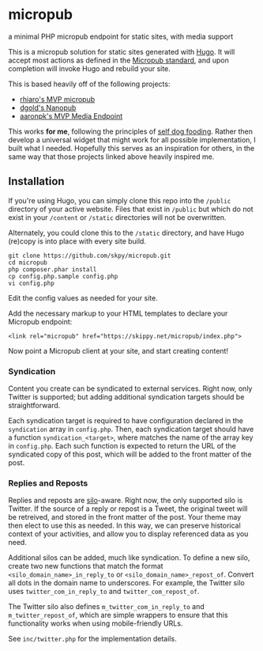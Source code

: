 # micropub
a minimal PHP micropub endpoint for static sites, with media support

This is a micropub solution for static sites generated with [Hugo](https://gohugo.io/). It will accept most actions as defined in the [Micropub standard](https://www.w3.org/TR/micropub/), and upon completion will invoke Hugo and rebuild your site.

This is based heavily off of the following projects:
* [rhiaro's MVP micropub](https://rhiaro.co.uk/2015/04/minimum-viable-micropub)
* [dgold's Nanopub](https://github.com/dg01d/nanopub/)
* [aaronpk's MVP Media Endpoint](https://gist.github.com/aaronpk/4bee1753688ca9f3036d6f31377edf14)

This works **for me**, following the principles of [self dog fooding](https://indieweb.org/selfdogfood).  Rather then develop a universal widget that might work for all possible implementation, I built what I needed.  Hopefully this serves as an inspiration for others, in the same way that those projects linked above heavily inspired me.

## Installation
If you're using Hugo, you can simply clone this repo into the `/public` directory of your active website.  Files that exist in `/public` but which do not exist in your `/content` or `/static` directories will not be overwritten.

Alternately, you could clone this to the `/static` directory, and have Hugo (re)copy is into place with every site build.

```
git clone https://github.com/skpy/micropub.git
cd micropub
php composer.phar install
cp config.php.sample config.php
vi config.php
```
Edit the config values as needed for your site.

Add the necessary markup to your HTML templates to declare your Micropub endpoint:
```
<link rel="micropub" href="https://skippy.net/micropub/index.php">
```

Now point a Micropub client at your site, and start creating content!

### Syndication
Content you create can be syndicated to external services. Right now, only Twitter is supported; but adding additional syndication targets should be straightforward.

Each syndication target is required to have configuration declared in the `syndication` array in `config.php`.  Then, each syndication target should have a function `syndication_<target>`, where <target> matches the name of the array key in `config.php`.  Each such function is expected to return the URL of the syndicated copy of this post, which will be added to the front matter of the post.

### Replies and Reposts
Replies and reposts are [silo](https://indieweb.org/silo)-aware.  Right now, the only supported silo is Twitter.  If the source of a reply or repost is a Tweet, the original tweet will be retreived, and stored in the front matter of the post.  Your theme may then elect to use this as needed.  In this way, we can preserve historical context of your activities, and allow you to display referenced data as you need.

Additional silos can be added, much like syndication.  To define a new silo, create two new functions that match the format `<silo_domain_name>_in_reply_to` or `<silo_domain_name>_repost_of`.  Convert all dots in the domain name to underscores.  For example, the Twitter silo uses `twitter_com_in_reply_to` and `twitter_com_repost_of`.

The Twitter silo also defines `m_twitter_com_in_reply_to` and `m_twitter_repost_of`, which are simple wrappers to ensure that this functionality works when using mobile-friendly URLs.

See `inc/twitter.php` for the implementation details.
